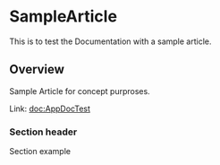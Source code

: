# SampleArticle

This is to test the Documentation with a sample article.

## Overview

Sample Article for concept purproses.

Link: <doc:AppDocTest>
### Section header

Section example
